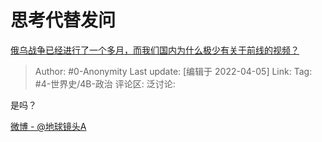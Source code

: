 # 思考代替发问
[俄乌战争已经进行了一个多月，而我们国内为什么极少有关于前线的视频？](https://www.zhihu.com/question/525283863/answer/2423649990)

> Author: #0-Anonymity
> Last update: [编辑于 2022-04-05]
> Link:
> Tag: #4-世界史/4B-政治
> 评论区:
> 泛讨论:

是吗？

[微博 - @地球镜头A](https://link.zhihu.com/?target=https%3A//weibo.com/u/1633537680)
